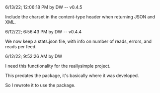 6/13/22; 12:06:18 PM by DW -- v0.4.5

Include the charset in the content-type header when returning JSON and XML. 

6/12/22; 6:56:43 PM by DW -- v0.4.4

We now keep a stats.json file, with info on number of reads, errors, and reads per feed.

6/12/22; 9:52:26 AM by DW

I need this functionality for the reallysimple project. 

This predates the package, it's basically where it was developed.

So I rewrote it to use the package. 

